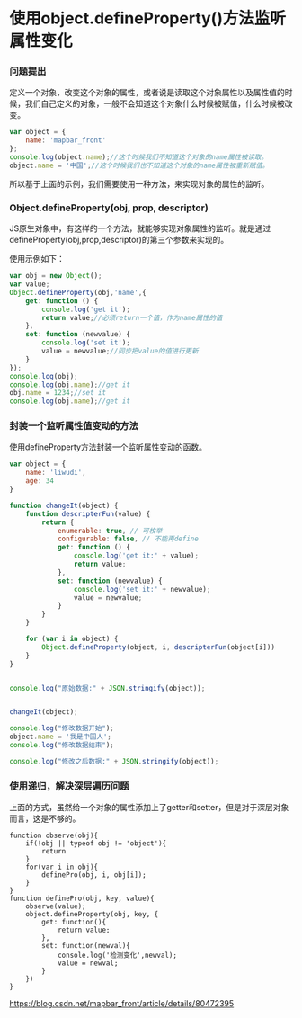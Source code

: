 # 使用object.defineProperty()方法监听属性变化

### 问题提出

定义一个对象，改变这个对象的属性，或者说是读取这个对象属性以及属性值的时候，我们自己定义的对象，一般不会知道这个对象什么时候被赋值，什么时候被改变。

```js
var object = {
    name: 'mapbar_front'
};
console.log(object.name);//这个时候我们不知道这个对象的name属性被读取。
object.name = '中国';//这个时候我们也不知道这个对象的name属性被重新赋值。 
```

所以基于上面的示例，我们需要使用一种方法，来实现对象的属性的监听。

### Object.defineProperty(obj, prop, descriptor)

JS原生对象中，有这样的一个方法，就能够实现对象属性的监听。就是通过defineProperty(obj,prop,descriptor)的第三个参数来实现的。

使用示例如下：

```js
var obj = new Object();
var value;
Object.defineProperty(obj,'name',{
    get: function () {
        console.log('get it');
        return value;//必须return一个值，作为name属性的值
    },
    set: function (newvalue) {
        console.log('set it');
        value = newvalue;//同步把value的值进行更新
    }
});
console.log(obj);
console.log(obj.name);//get it
obj.name = 1234;//set it
console.log(obj.name);//get it 
```

### 封装一个监听属性值变动的方法

使用defineProperty方法封装一个监听属性变动的函数。

```js
var object = {
    name: 'liwudi',
    age: 34
}

function changeIt(object) {
    function descripterFun(value) {
        return {
            enumerable: true, // 可枚举
            configurable: false, // 不能再define
            get: function () {
                console.log('get it:' + value);
                return value;
            },
            set: function (newvalue) {
                console.log('set it:' + newvalue);
                value = newvalue;
            }
        }
    }

    for (var i in object) {
        Object.defineProperty(object, i, descripterFun(object[i]))
    }
}


console.log("原始数据:" + JSON.stringify(object));


changeIt(object);

console.log("修改数据开始");
object.name = '我是中国人';
console.log("修改数据结束");

console.log("修改之后数据:" + JSON.stringify(object));

```

### 使用递归，解决深层遍历问题

上面的方式，虽然给一个对象的属性添加上了getter和setter，但是对于深层对象而言，这是不够的。

```Js
function observe(obj){
    if(!obj || typeof obj != 'object'){
        return
    }
    for(var i in obj){
        definePro(obj, i, obj[i]);
    }
}
function definePro(obj, key, value){
    observe(value);
    object.defineProperty(obj, key, { 
        get: function(){
            return value;
        },
        set: function(newval){
            console.log('检测变化',newval);
            value = newval;
        }
    })
}
```



https://blog.csdn.net/mapbar_front/article/details/80472395